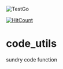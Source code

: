 ![TestGo](https://github.com/hyperxcode/code_utils/workflows/TestGo/badge.svg)

[![HitCount](http://hits.dwyl.com/hyperxcode/code_utils.svg)](http://hits.dwyl.com/hyperxcode/code_utils)

# code_utils


sundry code function
